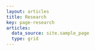 ```yaml
---
layout: articles
title: Research
key: page-research
articles:
  data_source: site.sample_page
  type: grid
---
```


